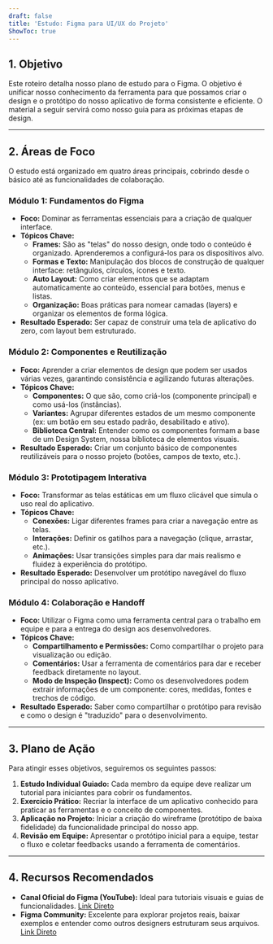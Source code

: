 ```yaml
---
draft: false
title: 'Estudo: Figma para UI/UX do Projeto'
ShowToc: true
---
```


## 1. Objetivo

Este roteiro detalha nosso plano de estudo para o Figma. O objetivo é unificar nosso conhecimento da ferramenta para que possamos criar o design e o protótipo do nosso aplicativo de forma consistente e eficiente. O material a seguir servirá como nosso guia para as próximas etapas de design.

---

## 2. Áreas de Foco

O estudo está organizado em quatro áreas principais, cobrindo desde o básico até as funcionalidades de colaboração.

### Módulo 1: Fundamentos do Figma

* **Foco:** Dominar as ferramentas essenciais para a criação de qualquer interface.
* **Tópicos Chave:**
    * **Frames:** São as "telas" do nosso design, onde todo o conteúdo é organizado. Aprenderemos a configurá-los para os dispositivos alvo.
    * **Formas e Texto:** Manipulação dos blocos de construção de qualquer interface: retângulos, círculos, ícones e texto.
    * **Auto Layout:** Como criar elementos que se adaptam automaticamente ao conteúdo, essencial para botões, menus e listas.
    * **Organização:** Boas práticas para nomear camadas (layers) e organizar os elementos de forma lógica.
* **Resultado Esperado:** Ser capaz de construir uma tela de aplicativo do zero, com layout bem estruturado.

### Módulo 2: Componentes e Reutilização

* **Foco:** Aprender a criar elementos de design que podem ser usados várias vezes, garantindo consistência e agilizando futuras alterações.
* **Tópicos Chave:**
    * **Componentes:** O que são, como criá-los (componente principal) e como usá-los (instâncias).
    * **Variantes:** Agrupar diferentes estados de um mesmo componente (ex: um botão em seu estado padrão, desabilitado e ativo).
    * **Biblioteca Central:** Entender como os componentes formam a base de um Design System, nossa biblioteca de elementos visuais.
* **Resultado Esperado:** Criar um conjunto básico de componentes reutilizáveis para o nosso projeto (botões, campos de texto, etc.).

### Módulo 3: Prototipagem Interativa

* **Foco:** Transformar as telas estáticas em um fluxo clicável que simula o uso real do aplicativo.
* **Tópicos Chave:**
    * **Conexões:** Ligar diferentes frames para criar a navegação entre as telas.
    * **Interações:** Definir os gatilhos para a navegação (clique, arrastar, etc.).
    * **Animações:** Usar transições simples para dar mais realismo e fluidez à experiência do protótipo.
* **Resultado Esperado:** Desenvolver um protótipo navegável do fluxo principal do nosso aplicativo.

### Módulo 4: Colaboração e Handoff

* **Foco:** Utilizar o Figma como uma ferramenta central para o trabalho em equipe e para a entrega do design aos desenvolvedores.
* **Tópicos Chave:**
    * **Compartilhamento e Permissões:** Como compartilhar o projeto para visualização ou edição.
    * **Comentários:** Usar a ferramenta de comentários para dar e receber feedback diretamente no layout.
    * **Modo de Inspeção (Inspect):** Como os desenvolvedores podem extrair informações de um componente: cores, medidas, fontes e trechos de código.
* **Resultado Esperado:** Saber como compartilhar o protótipo para revisão e como o design é "traduzido" para o desenvolvimento.

---

## 3. Plano de Ação

Para atingir esses objetivos, seguiremos os seguintes passos:

1.  **Estudo Individual Guiado:** Cada membro da equipe deve realizar um tutorial para iniciantes para cobrir os fundamentos.
2.  **Exercício Prático:** Recriar la interface de um aplicativo conhecido para praticar as ferramentas e o conceito de componentes.
3.  **Aplicação no Projeto:** Iniciar a criação do wireframe (protótipo de baixa fidelidade) da funcionalidade principal do nosso app.
4.  **Revisão em Equipe:** Apresentar o protótipo inicial para a equipe, testar o fluxo e coletar feedbacks usando a ferramenta de comentários.

---

## 4. Recursos Recomendados

* **Canal Oficial do Figma (YouTube):** Ideal para tutoriais visuais e guias de funcionalidades. [Link Direto](https://www.youtube.com/c/figma)
* **Figma Community:** Excelente para explorar projetos reais, baixar exemplos e entender como outros designers estruturam seus arquivos. [Link Direto](https://www.figma.com/community)